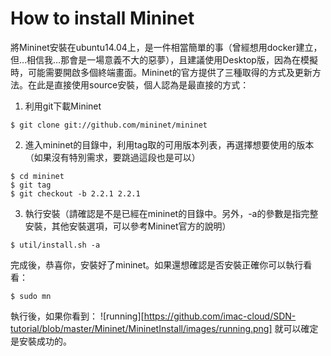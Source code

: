 # How to install Mininet
將Mininet安裝在ubuntu14.04上，是一件相當簡單的事（曾經想用docker建立，但…相信我…那會是一場意義不大的惡夢），且建議使用Desktop版，因為在模擬時，可能需要開啟多個終端畫面。Mininet的官方提供了三種取得的方式及更新方法。在此是直接使用source安裝，個人認為是最直接的方式：

1. 利用git下載Mininet
```
$ git clone git://github.com/mininet/mininet
```
2. 進入mininet的目錄中，利用tag取的可用版本列表，再選擇想要使用的版本（如果沒有特別需求，要跳過這段也是可以）
```
$ cd mininet
$ git tag  
$ git checkout -b 2.2.1 2.2.1
```
3. 執行安裝（請確認是不是已經在mininet的目錄中。另外，-a的參數是指完整安裝，其他安裝選項，可以參考Mininet官方的說明）
```
$ util/install.sh -a
```
完成後，恭喜你，安裝好了mininet。如果還想確認是否安裝正確你可以執行看看：
```
$ sudo mn
```
執行後，如果你看到：
![running][https://github.com/imac-cloud/SDN-tutorial/blob/master/Mininet/MininetInstall/images/running.png]
就可以確定是安裝成功的。
